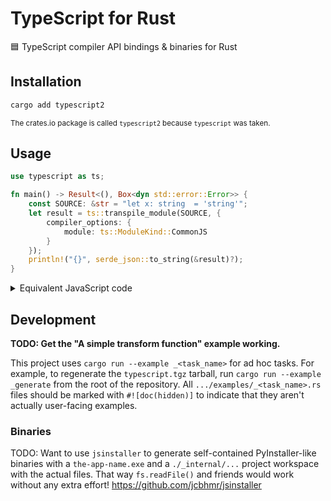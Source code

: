 # TypeScript for Rust

🟦 TypeScript compiler API bindings & binaries for Rust

## Installation

```sh
cargo add typescript2
```

<sup>The crates.io package is called `typescript2` because `typescript` was taken.</sup>

## Usage

```rs
use typescript as ts;

fn main() -> Result<(), Box<dyn std::error::Error>> {
    const SOURCE: &str = "let x: string  = 'string'";
    let result = ts::transpile_module(SOURCE, {
        compiler_options: {
            module: ts::ModuleKind::CommonJS
        }
    });
    println!("{}", serde_json::to_string(&result)?);
}
```

<details><summary>Equivalent JavaScript code</summary>

```js
import * as ts from "typescript";

const source = "let x: string  = 'string'";

let result = ts.transpileModule(source, { compilerOptions: { module: ts.ModuleKind.CommonJS }});

console.log(JSON.stringify(result));
```

</details>

## Development

**TODO: Get the "A simple transform function" example working.**

This project uses `cargo run --example _<task_name>` for ad hoc tasks. For example, to regenerate the `typescript.tgz` tarball, run `cargo run --example _generate` from the root of the repository. All `.../examples/_<task_name>.rs` files should be marked with `#![doc(hidden)]` to indicate that they aren't actually user-facing examples.

### Binaries

TODO: Want to use `jsinstaller` to generate self-contained PyInstaller-like binaries with a `the-app-name.exe` and a `./_internal/...` project workspace with the actual files. That way `fs.readFile()` and friends would work without any extra effort! https://github.com/jcbhmr/jsinstaller